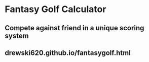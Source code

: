 # Fantasy Golf Calculator

## Compete against friend in a unique scoring system

## drewski620.github.io/fantasygolf.html

